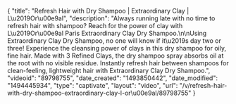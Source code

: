 {
    "title": "Refresh Hair with Dry Shampoo | Extraordinary Clay  | L\u2019Or\u00e9al",
    "description": "Always running late with no time to refresh hair with shampoo? Reach for the power of clay with L\u2019Or\u00e9al Paris Extraordinary Clay Dry Shampoo.\n\nUsing Extraordinary Clay Dry Shampoo, no one will know if it\u2019s day two or three! Experience the cleansing power of clays in this dry shampoo for oily, fine hair. Made with 3 Refined Clays, the dry shampoo spray absorbs oil at the root with no visible residue. Instantly refresh hair between shampoos for clean-feeling, lightweight hair with Extraordinary Clay Dry Shampoo.",
    "videoid": "89798755",
    "date_created": "1493850442",
    "date_modified": "1494445934",
    "type": "captivate",
    "layout": "video",
    "url": "\/v\/refresh-hair-with-dry-shampoo-extraordinary-clay-l-or\u00e9al\/89798755"
}